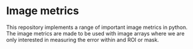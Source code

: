 # Image metrics
This repository implements a range of important image metrics in python.
The image metrics are made to be used with image arrays where we are only 
interested in measuring the error within and ROI or mask. 